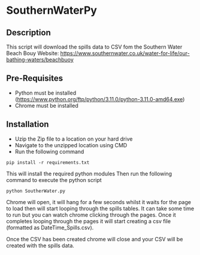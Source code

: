 # SouthernWaterPy

## Description
This script will download the spills data to CSV fom the Southern Water Beach Bouy Website: https://www.southernwater.co.uk/water-for-life/our-bathing-waters/beachbuoy

## Pre-Requisites
* Python must be installed (https://www.python.org/ftp/python/3.11.0/python-3.11.0-amd64.exe)  
* Chrome must be installed

## Installation
* Uzip the Zip file to a location on your hard drive  
* Navigate to the unzipped location using CMD  
* Run the following command  
```
pip install -r requirements.txt
```
This will install the required python modules
Then run the following command to execute the python script
```
python SoutherWater.py
```
Chrome will open, it will hang for a few seconds whilst it waits for the page to load then will start looping through the spills tables. 
It can take some time to run but you can watch chrome clicking through the pages. Once it completes looping through the pages it will start
creating a csv file (formatted as DateTime_Spills.csv).  
  
  Once the CSV has been created chrome will close and your CSV will be created with the
spills data.
